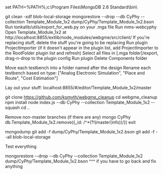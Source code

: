 set PATH=%PATH%;c:\Program Files\MongoDB 2.6 Standard\bin\

git clean -xdf blob-local-storage
mongorestore --drop --db CyPhy --collection Template_Module_1x2 dump/CyPhy/Template_Module_1x2.bson
Run tonkalib/utils/export_for_web.py on your .mga file
Run mms-webcyphy
Open Template_Module_1x2 at http://localhost:8855/extlib/node_modules/webgme/src/client/
If you're replacing stuff, delete the stuff you're going to be replacing
Run plugin ProjectImporter (if it doesn't appear in the plugin list, add ProjectImporter to the RootFolder plugin list and refresh)
Select all files in [.mga folder]/export, drag-n-drop to the plugin config
Run plugin
Delete Components folder

Move each testbench into a folder named after the design
Rename each testbench based on type: ["Analog Electronic Simulation", "Place and Route", "Cost Estimation"]

Lay out your stuff: localhost:8855/#/editor/Template_Module_1x2/master

git clone https://github.com/ksmyth/webgme_cleanup
cd webgme_cleanup
npm install
node index.js --db CyPhy --collection Template_Module_1x2 --squash
cd ..

Remove non-master branches (if there are any)
mongo CyPhy
db.Template_Module_1x2.remove({_id: /^\*(?!(master|info))/})
exit

mongodump
git add -f dump/CyPhy/Template_Module_1x2.bson
git add -f --all blob-local-storage


Test everything

mongorestore --drop --db CyPhy --collection Template_Module_1x2 dump/CyPhy/Template_Module_1x2.bson
^^^ if you have to go back and fix anything